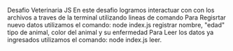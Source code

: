 Desafio Veterinaria JS
En este desafio logramos interactuar con con los archivos a traves de la terminal utilizando lineas de comando 
Para Regisrtar nuevo datos utilizamos el comando: node index.js registrar nombre, "edad" tipo de animal, color del animal y su enfermedad
Para Leer los datos ya ingresados utilizamos el comando: node index.js leer.
